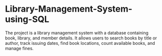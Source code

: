 # Library-Management-System-using-SQL
The project is a library management system with a database containing book, library, and member details. It allows users to search books by title or author, track issuing dates, find book locations, count available books, and manage fines.
